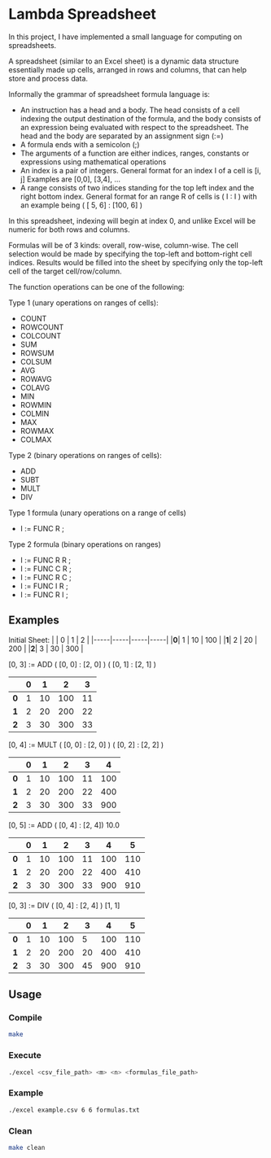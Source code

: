 # Lambda Spreadsheet

In this project, I have implemented a small language for computing on spreadsheets.

A spreadsheet (similar to an Excel sheet) is a dynamic data structure essentially made up cells, arranged in rows and columns, that can help store and process data.

Informally the grammar of spreadsheet formula language is:

- An instruction has a head and a body. The head consists of a cell indexing the output destination of the formula, and the body consists of an expression being evaluated with respect to the spreadsheet. The head and the body are separated by an assignment sign (:=)
- A formula ends with a semicolon (;)
- The arguments of a function are either indices, ranges, constants or expressions using mathematical operations
- An index is a pair of integers. General format for an index I of a cell is [i, j] Examples are [0,0], [3,4], …
- A range consists of two indices standing for the top left index and the right bottom index. General format for an range R of cells is ( I : I ) with an example being ( [ 5, 6] : [100, 6] )

In this spreadsheet, indexing will begin at index 0, and unlike Excel will be numeric for both rows and columns.

Formulas will be of 3 kinds: overall, row-wise, column-wise. The cell selection would be made by specifying the top-left and bottom-right cell indices. Results would be filled into the sheet by specifying only the top-left cell of the target cell/row/column.

The function operations can be one of the following:

Type 1 (unary operations on ranges of cells):

- COUNT
- ROWCOUNT
- COLCOUNT
- SUM
- ROWSUM
- COLSUM
- AVG
- ROWAVG
- COLAVG
- MIN
- ROWMIN
- COLMIN
- MAX
- ROWMAX
- COLMAX

Type 2 (binary operations on ranges of cells):

- ADD
- SUBT
- MULT
- DIV

Type 1 formula (unary operations on a range of cells)

- I := FUNC R ;

Type 2 formula (binary operations on ranges)

- I := FUNC R R ;
- I := FUNC C R ;
- I := FUNC R C ;
- I := FUNC I R ;
- I := FUNC R I ;

## Examples

Initial Sheet:
|     |  0  |  1  |  2  |
|-----|-----|-----|-----|
|**0**|  1  | 10  | 100 |
|**1**|  2  | 20  | 200 |
|**2**|  3  | 30  | 300 |

[0, 3] := ADD ( [0, 0] : [2, 0] ) ( [0, 1] : [2, 1] )

|     |  0  |  1  |  2  |  3  |
|-----|-----|-----|-----|-----|
|**0**|  1  | 10  | 100 | 11  |
|**1**|  2  | 20  | 200 | 22  |
|**2**|  3  | 30  | 300 | 33  |

[0, 4] := MULT ( [0, 0] : [2, 0] ) ( [0, 2] : [2, 2] )

|     |  0  |  1  |  2  |  3  |  4  |
|-----|-----|-----|-----|-----|-----|
|**0**|  1  | 10  | 100 | 11  | 100 |
|**1**|  2  | 20  | 200 | 22  | 400 |
|**2**|  3  | 30  | 300 | 33  | 900 |

[0, 5] := ADD ( [0, 4] : [2, 4]) 10.0

|     |  0  |  1  |  2  |  3  |  4  |  5  |
|-----|-----|-----|-----|-----|-----|-----|
|**0**|  1  | 10  | 100 | 11  | 100 | 110 |
|**1**|  2  | 20  | 200 | 22  | 400 | 410 |
|**2**|  3  | 30  | 300 | 33  | 900 | 910 |

[0, 3] := DIV ( [0, 4] : [2, 4] ) [1, 1]

|     |  0  |  1  |  2  |  3  |  4  |  5  |
|-----|-----|-----|-----|-----|-----|-----|
|**0**|  1  | 10  | 100 | 5   | 100 | 110 |
|**1**|  2  | 20  | 200 | 20  | 400 | 410 |
|**2**|  3  | 30  | 300 | 45  | 900 | 910 |

## Usage

### Compile

```bash
make
```

### Execute

```bash
./excel <csv_file_path> <m> <n> <formulas_file_path>
```

### Example

```bash
./excel example.csv 6 6 formulas.txt
```

### Clean

```bash
make clean
```
